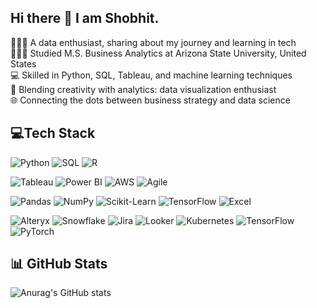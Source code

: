 ## Hi there 👋 I am Shobhit.

<!--
**Shobhitdhan/Shobhitdhan** is a ✨ _special_ ✨ repository because its `README.md` (this file) appears on your GitHub profile.

Here are some ideas to get you started:

- 🔭 I’m currently working on ...
- 🌱 I’m currently learning ...
- 👯 I’m looking to collaborate on ...
- 🤔 I’m looking for help with ...
- 💬 Ask me about ...
- 📫 How to reach me: ...
- 😄 Pronouns: ...
- ⚡ Fun fact: ...
-->

👨🏻‍💻 A data enthusiast, sharing about my journey and learning in tech<br/>
👨🏻‍🎓 Studied M.S. Business Analytics at Arizona State University, United States<br/>
💻 Skilled in Python, SQL, Tableau, and machine learning techniques<br/>
🎨 Blending creativity with analytics: data visualization enthusiast<br/>
🌐 Connecting the dots between business strategy and data science<br/>

## 💻Tech Stack

![Python](https://img.shields.io/badge/Python-306998?style=for-the-badge&logo=python&logoColor=yellow)
![SQL](https://img.shields.io/badge/SQL-336791?style=for-the-badge&logo=sql&logoColor=white)
![R](https://img.shields.io/badge/R-276DC3?style=for-the-badge&logo=r&logoColor=white)


![Tableau](https://img.shields.io/badge/Tableau-E97627?style=for-the-badge&logo=tableau&logoColor=white)
![Power BI](https://img.shields.io/badge/Power_BI-F2C811?style=for-the-badge&logo=powerbi&logoColor=black)
![AWS](https://img.shields.io/badge/AWS-232F3E?style=for-the-badge&logo=amazon-aws&logoColor=white)
![Agile](https://img.shields.io/badge/Agile-2496ED?style=for-the-badge&logo=agile&logoColor=white)


![Pandas](https://img.shields.io/badge/Pandas-150458?style=for-the-badge&logo=pandas&logoColor=white)
![NumPy](https://img.shields.io/badge/NumPy-013243?style=for-the-badge&logo=numpy&logoColor=white)
![Scikit-Learn](https://img.shields.io/badge/Scikit--Learn-F7931E?style=for-the-badge&logo=scikit-learn&logoColor=white)
![TensorFlow](https://img.shields.io/badge/TensorFlow-FF6F00?style=for-the-badge&logo=tensorflow&logoColor=white)
![Excel](https://img.shields.io/badge/Microsoft_Excel-217346?style=for-the-badge&logo=microsoft-excel&logoColor=white)


![Alteryx](https://img.shields.io/badge/Alteryx-276DC3?style=for-the-badge&logo=alteryx&logoColor=white)
![Snowflake](https://img.shields.io/badge/Snowflake-29B5E8?style=for-the-badge&logo=snowflake&logoColor=white)
![Jira](https://img.shields.io/badge/Jira-0052CC?style=for-the-badge&logo=jira&logoColor=white)
![Looker](https://img.shields.io/badge/Looker-4285F4?style=for-the-badge&logo=looker&logoColor=white)
![Kubernetes](https://img.shields.io/badge/Kubernetes-326CE5?style=for-the-badge&logo=kubernetes&logoColor=white)
![TensorFlow](https://img.shields.io/badge/TensorFlow-FF6F00?style=for-the-badge&logo=tensorflow&logoColor=white)
![PyTorch](https://img.shields.io/badge/PyTorch-EE4C2C?style=for-the-badge&logo=pytorch&logoColor=white)

## 📊 GitHub Stats
![Anurag's GitHub stats](https://github-readme-stats.vercel.app/api?username=Shobhit&show_icons=true&theme=midnight-purple)
